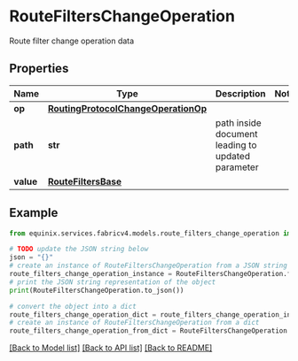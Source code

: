 # RouteFiltersChangeOperation

Route filter change operation data

## Properties

Name | Type | Description | Notes
------------ | ------------- | ------------- | -------------
**op** | [**RoutingProtocolChangeOperationOp**](RoutingProtocolChangeOperationOp.md) |  | 
**path** | **str** | path inside document leading to updated parameter | 
**value** | [**RouteFiltersBase**](RouteFiltersBase.md) |  | 

## Example

```python
from equinix.services.fabricv4.models.route_filters_change_operation import RouteFiltersChangeOperation

# TODO update the JSON string below
json = "{}"
# create an instance of RouteFiltersChangeOperation from a JSON string
route_filters_change_operation_instance = RouteFiltersChangeOperation.from_json(json)
# print the JSON string representation of the object
print(RouteFiltersChangeOperation.to_json())

# convert the object into a dict
route_filters_change_operation_dict = route_filters_change_operation_instance.to_dict()
# create an instance of RouteFiltersChangeOperation from a dict
route_filters_change_operation_from_dict = RouteFiltersChangeOperation.from_dict(route_filters_change_operation_dict)
```
[[Back to Model list]](../README.md#documentation-for-models) [[Back to API list]](../README.md#documentation-for-api-endpoints) [[Back to README]](../README.md)



